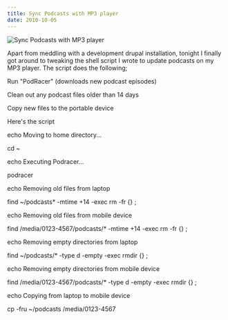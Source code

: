 ```yaml
---
title: Sync Podcasts with MP3 player
date: 2010-10-05
---
```


![Sync Podcasts with MP3 player](https://source.unsplash.com/di8ognBauG0/1600x900)

Apart from meddling with a development drupal installation, tonight I finally got around to tweaking the shell script I wrote to update podcasts on my MP3 player. The script does the following;

Run "PodRacer" (downloads new podcast episodes)

Clean out any podcast files older than 14 days

Copy new files to the portable device

Here's the script

echo Moving to home directory...

cd ~

echo Executing Podracer...

podracer

echo Removing old files from laptop

find ~/podcasts* -mtime +14 -exec rm -fr {} ;

echo Removing old files from mobile device

find /media/0123-4567/podcasts/* -mtime +14 -exec rm -fr {} ;

echo Removing empty directories from laptop

find ~/podcasts/* -type d -empty -exec rmdir {} ;

echo Removing empty directories from mobile device

find /media/0123-4567/podcasts/* -type d -empty -exec rmdir {} ;

echo Copying from laptop to mobile device

cp -fru ~/podcasts /media/0123-4567